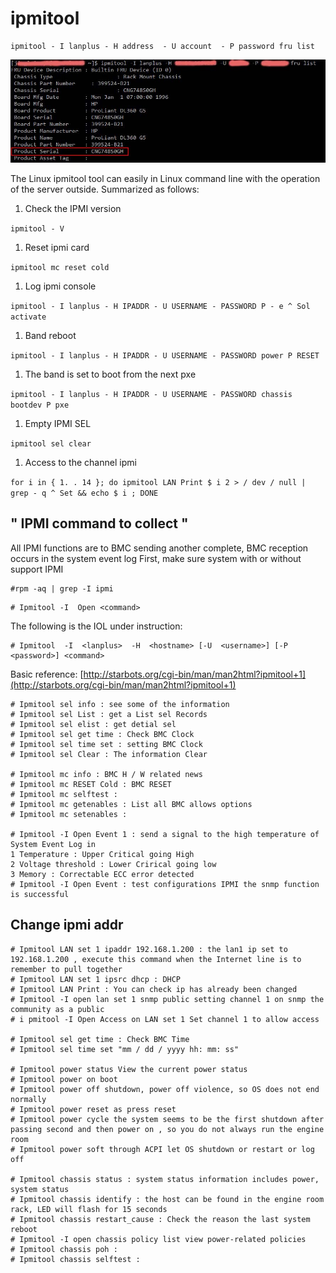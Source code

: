 # ipmitool

```text
ipmitool - I lanplus - H address  - U account  - P password fru list
```

![](../.gitbook/assets/20130109201441_76203.jpg)

The Linux ipmitool tool can easily in Linux command line with the operation of the server outside. Summarized as follows:

1. Check the IPMI version

`ipmitool - V`

1. Reset ipmi card

`ipmitool mc reset cold`

1. Log ipmi console

`ipmitool - I lanplus - H IPADDR - U USERNAME - PASSWORD P - e ^ Sol activate`

1. Band reboot

`ipmitool - I lanplus - H IPADDR - U USERNAME - PASSWORD power P RESET`

1. The band is set to boot from the next pxe

`ipmitool - I lanplus - H IPADDR - U USERNAME - PASSWORD chassis bootdev P pxe`

1. Empty IPMI SEL

`ipmitool sel clear`

1. Access to the channel ipmi

`for i in { 1. . 14 }; do ipmitool LAN Print $ i 2 > / dev / null | grep - q ^ Set && echo $ i ; DONE`

## " IPMI command to collect "

All IPMI functions are to BMC sending another complete, BMC reception occurs in the system event log First, make sure system with or without support IPMI

```text
#rpm -aq | grep -I ipmi
```

```text
# Ipmitool -I  Open <command>
```

The following is the IOL under instruction:

```text
# Ipmitool  -I  <lanplus>  -H  <hostname> [-U  <username>] [-P  <password>] <command>
```

Basic reference: [http://starbots.org/cgi-bin/man/man2html?ipmitool+1](http://starbots.org/cgi-bin/man/man2html?ipmitool+1)

```text
# Ipmitool sel info : see some of the information
# Ipmitool sel List : get a List sel Records
# Ipmitool sel elist : get detial sel
# Ipmitool sel get time : Check BMC Clock
# Ipmitool sel time set : setting BMC Clock
# Ipmitool sel Clear : The information Clear

# Ipmitool mc info : BMC H / W related news
# Ipmitool mc RESET Cold : BMC RESET
# Ipmitool mc selftest :
# Ipmitool mc getenables : List all BMC allows options
# Ipmitool mc setenables :

# Ipmitool -I Open Event 1 : send a signal to the high temperature of System Event Log in
1 Temperature : Upper Critical going High
2 Voltage threshold : Lower Crirical going low
3 Memory : Correctable ECC error detected
# Ipmitool -I Open Event : test configurations IPMI the snmp function is successful
```

## Change ipmi addr

```text
# Ipmitool LAN set 1 ipaddr 192.168.1.200 : the lan1 ip set to 192.168.1.200 , execute this command when the Internet line is to remember to pull together
# Ipmitool LAN set 1 ipsrc dhcp : DHCP
# Ipmitool LAN Print : You can check ip has already been changed
# Ipmitool -I open lan set 1 snmp public setting channel 1 on snmp the community as a public 
# i pmitool -I Open Access on LAN set 1 Set channel 1 to allow access

# Ipmitool sel get time : Check BMC Time
# Ipmitool sel time set "mm / dd / yyyy hh: mm: ss"

# Ipmitool power status View the current power status
# Ipmitool power on boot
# Ipmitool power off shutdown, power off violence, so OS does not end normally
# Ipmitool power reset as press reset
# Ipmitool power cycle the system seems to be the first shutdown after passing second and then power on , so you do not always run the engine room
# Ipmitool power soft through ACPI let OS shutdown or restart or log off

# Ipmitool chassis status : system status information includes power, system status
# Ipmitool chassis identify : the host can be found in the engine room rack, LED will flash for 15 seconds
# Ipmitool chassis restart_cause : Check the reason the last system reboot
# Ipmitool -I open chassis policy list view power-related policies
# Ipmitool chassis poh :
# Ipmitool chassis selftest :
```

